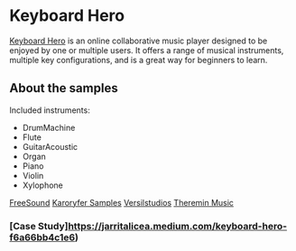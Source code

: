 # Keyboard Hero

  [Keyboard Hero](https://shared-piano-app.herokuapp.com/) is an online collaborative music player designed to be enjoyed by one or multiple users. It offers a range of musical instruments, multiple key configurations, and is a great way for beginners to learn.

## About the samples

Included instruments:

- DrumMachine
- Flute
- GuitarAcoustic
- Organ
- Piano
- Violin
- Xylophone

[FreeSound](https://freesound.org)
[Karoryfer Samples](https://www.karoryfer.com/karoryfer-samples)
[Versilstudios](http://vis.versilstudios.net/vsco-community.html)
[Theremin Music](http://theremin.music.uiowa.edu/)

### [Case Study]https://jarritalicea.medium.com/keyboard-hero-f6a66bb4c1e6)
